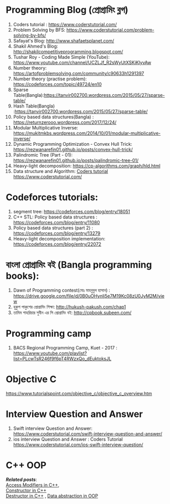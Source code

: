 # Programming Blog (প্রোগ্রামিং ব্লগ) 
1. Coders tutorial : https://www.coderstutorial.com/
2. Problem Solving by BFS: https://www.coderstutorial.com/problem-solving-by-bfs/
1. Safayat's Blog: http://www.shafaetsplanet.com/                                                                                         
2. Shakil Ahmed's Blog: http://shakilcompetitiveprogramming.blogspot.com/                                                            
3. Tushar Roy - Coding Made Simple (YouTube): https://www.youtube.com/channel/UCZLJf_R2sWyUtXSKiKlyvAw
4. Number theory: https://artofproblemsolving.com/community/c90633h1291397
5. Number theory (practise problem): https://codeforces.com/topic/49724/en10
6. Sparse Table(Bangla):https://tanvir002700.wordpress.com/2015/05/27/sparse-table/
7. Hash Table(Bangla)  :https://tanvir002700.wordpress.com/2015/05/27/sparse-table/
8. Policy based data structures(Bangla) : https://returnzerooo.wordpress.com/2017/12/24/
9. Modular Multiplicative Inverse: https://mukitmkbs.wordpress.com/2014/10/01/modular-multiplicative-inverse/
10. Dynamic Programming Optimization - Convex Hull Trick: https://rezwanarefin01.github.io/posts/convex-hull-trick/
11. Palindromic Tree (Part - 01): https://rezwanarefin01.github.io/posts/palindromic-tree-01/
12. Heavy-light decomposition: https://cp-algorithms.com/graph/hld.html
13. Data structure and Algorithm: <a rel="noreferrer noopener" href="https://www.coderstutorial.com/let-us-learn-programming-and-problem-solving/" target="_blank">Coders tutorial</a> 
https://www.coderstutorial.com/

# Codeforces tutorials: 
1. segment tree: https://codeforces.com/blog/entry/18051
2. C++ STL: Policy based data structures : https://codeforces.com/blog/entry/11080
3. Policy based data structures (part 2) : https://codeforces.com/blog/entry/13279
3. Heavy-light decomposition implementation: https://codeforces.com/blog/entry/22072

# বাংলা প্রোগ্রামিং বই (Bangla programming books):
1. Dawn of Programming contest(মোঃ মাহবুবুল হাসান) : https://drive.google.com/file/d/0B0uOHynlj5e7M19Kc08zU0JyM2M/view
2. হুকুশ পাকুশের প্রোগ্রামিং শিক্ষা: http://hukush-pakush.com/chap1
3. তামিম শাহরিয়ার সুবীন এর সি প্রোগ্রামিং বই: http://cpbook.subeen.com/

# Programming camp
1. BACS Regional Programming Camp, Kuet - 2017 : https://www.youtube.com/playlist?list=PLcwTsR246f9f6pT4RWzxQo_dEuktoksJL
# Objective C
https://www.tutorialspoint.com/objective_c/objective_c_overview.htm
# Interview Question and Answer
1. Swift interview Question and Answer: https://www.coderstutorial.com/swift-interview-question-and-answer/
2. ios interview Question and Answer  :  Coders Tutorial https://www.coderstutorial.com/ios-swift-interview-question/
# C++ OOP
<p><em><strong>Related posts</strong></em>:&nbsp;<br><a rel="noreferrer noopener" href="https://www.coderstutorial.com/access-modifiers-public-private-protected-in-cpp/" target="_blank">Access Modifiers in C++</a>,<br><a href="https://www.coderstutorial.com/constructor-in-cpp/">Constructor in C++</a><br><a href="https://www.coderstutorial.com/destructor-in-cpp/" target="_blank" rel="noreferrer noopener">Destructor in C++</a> , <a href="https://www.coderstutorial.com/data-abstraction-in-cpp/" target="_blank" rel="noreferrer noopener">Data abstraction in OOP</a></p>
